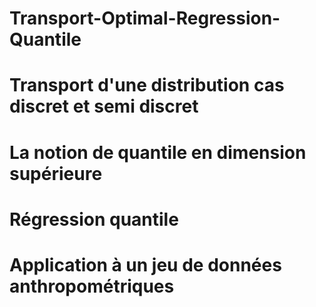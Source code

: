 # Transport-Optimal-Regression-Quantile

# Transport d'une distribution cas discret et semi discret

# La notion de quantile en dimension supérieure

# Régression quantile

# Application à un jeu de données anthropométriques
